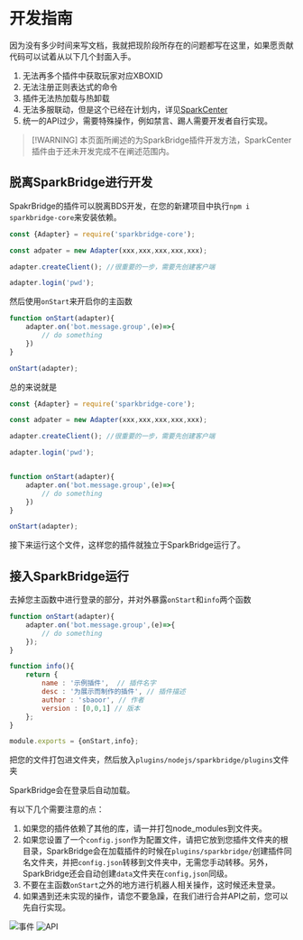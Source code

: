 # 开发指南

因为没有多少时间来写文档，我就把现阶段所存在的问题都写在这里，如果愿贡献代码可以试着从以下几个封面入手。

1. 无法再多个插件中获取玩家对应XBOXID
2. 无法注册正则表达式的命令
3. 插件无法热加载与热卸载
4. 无法多服联动，但是这个已经在计划内，详见[SparkCenter](https://github.com/sparkbridge/sparkcenter)
5. 统一的API过少，需要特殊操作，例如禁言、踢人需要开发者自行实现。

> [!WARNING] 本页面所阐述的为SparkBridge插件开发方法，SparkCenter插件由于还未开发完成不在阐述范围内。

## 脱离SparkBridge进行开发

SpakrBridge的插件可以脱离BDS开发，在您的新建项目中执行`npm i sparkbridge-core`来安装依赖。

``` js
const {Adapter} = require('sparkbridge-core');

const adpater = new Adapter(xxx,xxx,xxx,xxx,xxx);

adapter.createClient(); //很重要的一步，需要先创建客户端

adapter.login('pwd');

```

然后使用`onStart`来开启你的主函数

``` js
function onStart(adapter){
    adapter.on('bot.message.group',(e)=>{
        // do something
    })
}

onStart(adapter);
```

总的来说就是

``` js
const {Adapter} = require('sparkbridge-core');

const adpater = new Adapter(xxx,xxx,xxx,xxx,xxx);

adapter.createClient(); //很重要的一步，需要先创建客户端

adapter.login('pwd');


function onStart(adapter){
    adapter.on('bot.message.group',(e)=>{
        // do something
    })
}

onStart(adapter);
```

接下来运行这个文件，这样您的插件就独立于SparkBridge运行了。

## 接入SparkBridge运行

去掉您主函数中进行登录的部分，并对外暴露`onStart`和`info`两个函数

``` js
function onStart(adapter){
    adapter.on('bot.message.group',(e)=>{
        // do something
    });
}

function info(){
    return {
        name : '示例插件',  // 插件名字
        desc : '为展示而制作的插件', // 插件描述
        author : 'sbaoor', // 作者
        version : [0,0,1] // 版本
    };
}

module.exports = {onStart,info};
```

把您的文件打包进文件夹，然后放入`plugins/nodejs/sparkbridge/plugins`文件夹

SparkBridge会在登录后自动加载。

有以下几个需要注意的点：

1. 如果您的插件依赖了其他的库，请一并打包node_modules到文件夹。
2. 如果您设置了一个`config.json`作为配置文件，请把它放到您插件文件夹的根目录，SparkBridge会在加载插件的时候在`plugins/sparkbridge/`创建插件同名文件夹，并把`config.json`转移到文件夹中，无需您手动转移。另外，SparkBridge还会自动创建`data`文件夹在`config,json`同级。
3. 不要在主函数`onStart`之外的地方进行机器人相关操作，这时候还未登录。
4. 如果遇到还未实现的操作，请您不要急躁，在我们进行合并API之前，您可以先自行实现。

![事件](https://flowus.cn/sparkbridge/share/1722e4b9-f1d8-4259-b139-12ae0a6e1836)
![API](https://flowus.cn/sparkbridge/share/0a87e4e8-7f63-4c36-a3f8-6e3655dafaf6)
